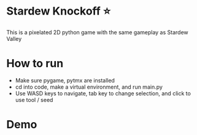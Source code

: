 # Stardew Knockoff ⭐️
This is a pixelated 2D python game with the same gameplay as Stardew Valley

# How to run
- Make sure pygame, pytmx are installed
- cd into code, make a virtual environment, and run main.py
- Use WASD keys to navigate, tab key to change selection, and click to use tool / seed

# Demo

